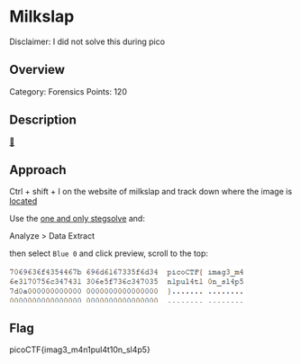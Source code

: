 # Milkslap

Disclaimer: I did not solve this during pico

## Overview

Category: Forensics
Points: 120

## Description

[🥛](http://mercury.picoctf.net:7585/)

## Approach

Ctrl + shift + I on the website of milkslap and track down where the image is [located](http://mercury.picoctf.net:7585/concat_v.png)

Use the [one and only stegsolve](https://github.com/eugenekolo/sec-tools/tree/master/stego/stegsolve/stegsolve) and:

Analyze > Data Extract

then select `Blue 0` and click preview, scroll to the top:

![solved](./flag.png)

## Flag

picoCTF{imag3_m4n1pul4t10n_sl4p5}
